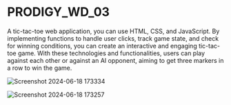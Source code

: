 # PRODIGY_WD_03

A tic-tac-toe web application, you can use HTML, CSS, and JavaScript. By implementing functions to handle user clicks, track game state, and check for winning conditions, you can create an interactive and engaging tic-tac-toe game. With these technologies and functionalities, users can play against each other or against an AI opponent, aiming to get three markers in a row to win the game.

![Screenshot 2024-06-18 173334](https://github.com/shanaayakhare/PRODIGY_WD_03/assets/111554380/f92ab072-907c-4c20-bbbe-2ef8d9464b61)

![Screenshot 2024-06-18 173257](https://github.com/shanaayakhare/PRODIGY_WD_03/assets/111554380/c9f59550-e4d0-402d-bac7-ca48df269103)

